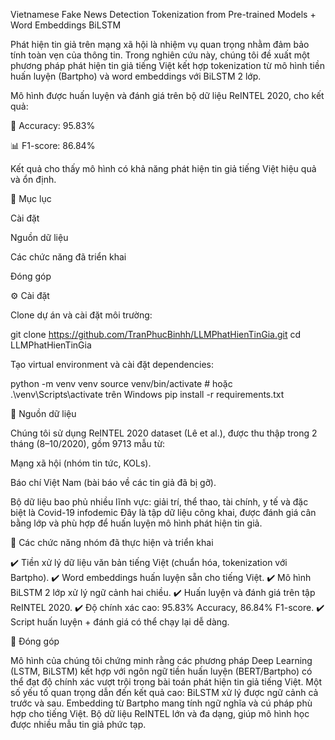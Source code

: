 Vietnamese Fake News Detection
Tokenization from Pre-trained Models + Word Embeddings BiLSTM

Phát hiện tin giả trên mạng xã hội là nhiệm vụ quan trọng nhằm đảm bảo tính toàn vẹn của thông tin. Trong nghiên cứu này, chúng tôi đề xuất một phương pháp phát hiện tin giả tiếng Việt kết hợp tokenization từ mô hình tiền huấn luyện (Bartpho) và word embeddings với BiLSTM 2 lớp.

Mô hình được huấn luyện và đánh giá trên bộ dữ liệu ReINTEL 2020, cho kết quả:

🎯 Accuracy: 95.83%

📊 F1-score: 86.84%

Kết quả cho thấy mô hình có khả năng phát hiện tin giả tiếng Việt hiệu quả và ổn định.

📑 Mục lục

Cài đặt

Nguồn dữ liệu

Các chức năng đã triển khai

Đóng góp

⚙️ Cài đặt

Clone dự án và cài đặt môi trường:

git clone https://github.com/TranPhucBinhh/LLMPhatHienTinGia.git
cd LLMPhatHienTinGia


Tạo virtual environment và cài đặt dependencies:

python -m venv venv
source venv/bin/activate   # hoặc .\venv\Scripts\activate trên Windows
pip install -r requirements.txt

📂 Nguồn dữ liệu

Chúng tôi sử dụng ReINTEL 2020 dataset (Lê et al.), được thu thập trong 2 tháng (8–10/2020), gồm 9713 mẫu từ:

Mạng xã hội (nhóm tin tức, KOLs).

Báo chí Việt Nam (bài báo về các tin giả đã bị gỡ).

Bộ dữ liệu bao phủ nhiều lĩnh vực: giải trí, thể thao, tài chính, y tế và đặc biệt là Covid-19 infodemic
Đây là tập dữ liệu công khai, được đánh giá cân bằng lớp và phù hợp để huấn luyện mô hình phát hiện tin giả.

🚀 Các chức năng nhóm đã thực hiện và triển khai

✔️ Tiền xử lý dữ liệu văn bản tiếng Việt (chuẩn hóa, tokenization với Bartpho).
✔️ Word embeddings huấn luyện sẵn cho tiếng Việt.
✔️ Mô hình BiLSTM 2 lớp xử lý ngữ cảnh hai chiều.
✔️ Huấn luyện và đánh giá trên tập ReINTEL 2020.
✔️ Độ chính xác cao: 95.83% Accuracy, 86.84% F1-score.
✔️ Script huấn luyện + đánh giá có thể chạy lại dễ dàng.

🤝 Đóng góp

Mô hình của chúng tôi chứng minh rằng các phương pháp Deep Learning (LSTM, BiLSTM) kết hợp với ngôn ngữ tiền huấn luyện (BERT/Bartpho) có thể đạt độ chính xác vượt trội trong bài toán phát hiện tin giả tiếng Việt.
Một số yếu tố quan trọng dẫn đến kết quả cao:
BiLSTM xử lý được ngữ cảnh cả trước và sau.
Embedding từ Bartpho mang tính ngữ nghĩa và cú pháp phù hợp cho tiếng Việt.
Bộ dữ liệu ReINTEL lớn và đa dạng, giúp mô hình học được nhiều mẫu tin giả phức tạp.

